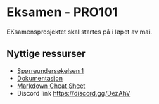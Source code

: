 # Eksamen - PRO101

EKsamensprosjektet skal startes på i løpet av mai.

## Nyttige ressurser 
* [Spørreundersøkelsen 1](https://docs.google.com/forms/d/15b7D72Gg4rgdub0f1uqU4CA9Ao_-V0SKcULedAaiVB8/edit)
* [Dokumentasjon](https://docs.google.com/document/d/1FUXLOJg794F6NIIu2mLVjFSWY7_rolldiPLHSG068us/edit)
* [Markdown Cheat Sheet](https://github.com/adam-p/markdown-here/wiki/Markdown-Cheatsheet#links)
* Discord link https://discord.gg/DezAhV
